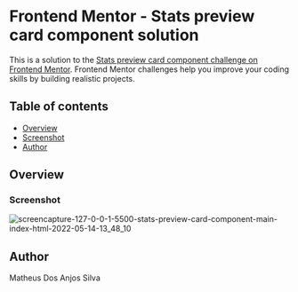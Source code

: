 # Frontend Mentor - Stats preview card component solution

This is a solution to the [Stats preview card component challenge on Frontend Mentor](https://www.frontendmentor.io/challenges/stats-preview-card-component-8JqbgoU62). Frontend Mentor challenges help you improve your coding skills by building realistic projects. 

## Table of contents

- [Overview](#overview)
- [Screenshot](#screenshot)
- [Author](#author)



## Overview



### Screenshot

![screencapture-127-0-0-1-5500-stats-preview-card-component-main-index-html-2022-05-14-13_48_10](https://user-images.githubusercontent.com/103960040/168441096-0d0a66b6-eea4-44f7-9788-a907f22b9b5d.png)

## Author

Matheus Dos Anjos Silva